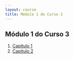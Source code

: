 ```yaml
---
layout: course
title: Módulo 1 do Curso 3
---
```

## Módulo 1 do Curso 3
1. [Capítulo 1](capitulo1/)
1. [Capítulo 2](capitulo2/)

